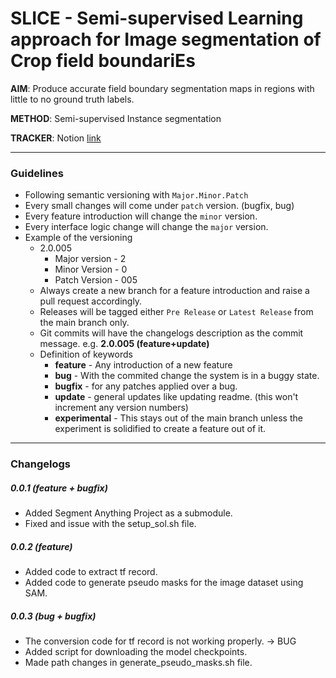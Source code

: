 # **SLICE** - **S**emi-supervised **L**earning approach for **I**mage segmentation of **C**rop field boundari**E**s

**AIM**: Produce accurate field boundary segmentation maps in regions with little to no ground truth labels.

**METHOD**: Semi-supervised Instance segmentation

**TRACKER**: Notion [link](https://www.notion.so/SLICE-1a7a0d79974943c2bc19831db9738c35?pvs=4)

---

### Guidelines

- Following semantic versioning with ```Major.Minor.Patch```
- Every small changes will come under ```patch``` version. (bugfix, bug)
- Every feature introduction will change the ```minor``` version.
- Every interface logic change will change the ```major``` version.
- Example of the versioning
  - 2.0.005
    - Major version - 2
    - Minor Version - 0
    - Patch Version - 005
  - Always create a new branch for a feature introduction and raise a pull request accordingly.
  - Releases will be tagged either ```Pre Release``` or ```Latest Release``` from the main branch only.
  - Git commits will have the changelogs description as the commit message. e.g. **2.0.005 (feature+update)**
  - Definition of keywords
    - **feature** - Any introduction of a new feature
    - **bug** - With the commited change the system is in a buggy state.
    - **bugfix** - for any patches applied over a bug.
    - **update** - general updates like updating readme. (this won't increment any version numbers)
    - **experimental** - This stays out of the main branch unless the experiment is solidified to create a feature out of it.

---

### Changelogs

##### 0.0.1 (feature + bugfix)
- Added Segment Anything Project as a submodule.
- Fixed and issue with the setup_sol.sh file.

##### 0.0.2 (feature)
- Added code to extract tf record.
- Added code to generate pseudo masks for the image dataset using SAM.

##### 0.0.3 (bug + bugfix)
- The conversion code for tf record is not working properly. -> BUG
- Added script for downloading the model checkpoints.
- Made path changes in generate_pseudo_masks.sh file.